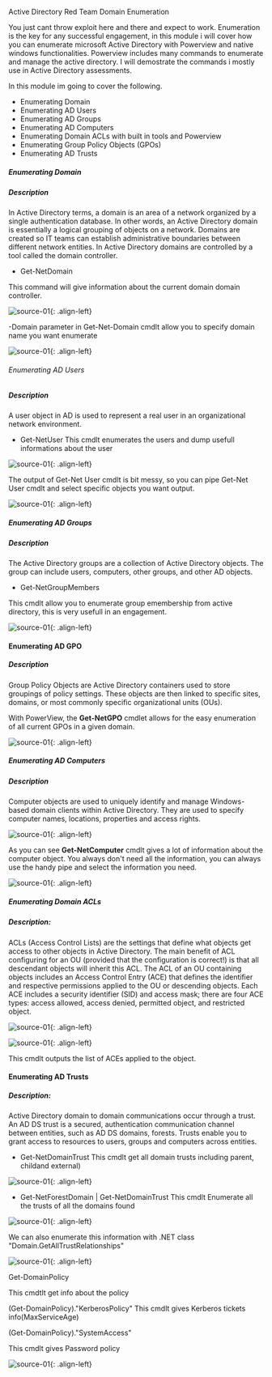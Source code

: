 Active Directory Red Team Domain Enumeration

You just cant throw exploit here and there and expect to work. Enumeration is the key for any successful engagement, in this module i will cover how you can enumerate microsoft Active Directory with Powerview and native windows functionalities. Powerview includes many commands to enumerate and manage the active directory. I will demostrate the commands i mostly use in Active Directory assessments. 

In this module im going to cover the following.

-    Enumerating Domain
-    Enumerating AD Users
-    Enumerating AD Groups
-    Enumerating AD Computers
-    Enumerating Domain ACLs with built in tools  and Powerview
-    Enumerating Group Policy Objects (GPOs)
-    Enumerating AD Trusts

##### Enumerating Domain

##### Description 
In Active Directory terms, a domain is an area of a network organized by a single authentication database. In other words, an Active Directory domain is essentially a logical grouping of objects on a network. Domains are created so IT teams can establish administrative boundaries between different network entities. In Active Directory domains are controlled by a tool called the domain controller.

- Get-NetDomain 

This command will give information about the current domain domain controller.

![source-01](/img/enu1.PNG){: .align-left}

-Domain parameter in Get-Net-Domain cmdlt allow you to specify domain name you want enumerate

![source-01](/img/enu2.PNG){: .align-left}

###### Enumerating AD Users

##### Description
A user object in AD is used to represent a real user in an organizational network environment.

 - Get-NetUser
This cmdlt enumerates the users and dump usefull informations about the user

![source-01](/img/enu3.PNG){: .align-left}

The output of Get-Net User cmdlt is bit messy, so you can pipe Get-Net User cmdlt and select specific objects you want output.

![source-01](/img/enu4.PNG){: .align-left}


##### Enumerating AD Groups

##### Description
The Active Directory groups are a collection of Active Directory objects. The group can include users, computers, other groups, and other AD objects.

- Get-NetGroupMembers

This cmdlt allow you to enumerate group emembership from active directory, this is very usefull in an engagement.

![source-01](/img/enu5.PNG){: .align-left}

#### Enumerating AD GPO

##### Description
Group Policy Objects are Active Directory containers used to store groupings of policy settings. These objects are then linked to specific sites, domains, or most commonly specific organizational units (OUs).

With PowerView, the **Get-NetGPO**  cmdlet allows for the easy enumeration of all current GPOs in a given domain.

![source-01](/img/enu6.PNG){: .align-left}

##### Enumerating AD Computers
##### Description
Computer objects are used to uniquely identify and manage Windows-based domain clients within Active Directory. They are used to specify computer names, locations, properties and access rights.

![source-01](/img/enu8.PNG){: .align-left}

As you can see **Get-NetComputer** cmdlt gives a lot of information about the computer object. You always don't need all the information, you can always use the handy pipe and select the information you need.

![source-01](/img/enu9.PNG){: .align-left}

##### Enumerating Domain ACLs 
##### Description:
ACLs (Access Control Lists) are the settings that define what objects get access to other objects in Active Directory. The main benefit of ACL configuring for an OU (provided that the configuration is correct!) is that all descendant objects will inherit this ACL. The ACL of an OU containing objects includes an Access Control Entry (ACE) that defines the identifier and respective permissions applied to the OU or descending objects. Each ACE includes a security identifier (SID) and access mask; there are four ACE types: access allowed, access denied, permitted object, and restricted object.

![source-01](/img/enu10.PNG){: .align-left}

![source-01](/img/enu15.PNG){: .align-left}

This cmdlt outputs the list of ACEs applied to the object. 

 #### Enumerating AD Trusts
 ##### Description:
Active Directory domain to domain communications occur through a trust. An AD DS trust is a secured, authentication communication channel between entities, such as AD DS domains, forests. Trusts enable you to grant access to resources to users, groups and computers across entities.

- Get-NetDomainTrust 
This cmdlt get all domain trusts including parent, childand external)

![source-01](/img/enu11.PNG){: .align-left}

- Get-NetForestDomain | Get-NetDomainTrust
This cmdlt Enumerate all the trusts of all the domains found 

![source-01](/img/enu12.PNG){: .align-left}

We can also enumerate this information with .NET class "Domain.GetAllTrustRelationships"

![source-01](/img/enu13.PNG){: .align-left}


Get-DomainPolicy 

This cmdtlt get info about the policy

(Get-DomainPolicy)."KerberosPolicy" 
This cmdlt gives Kerberos tickets info(MaxServiceAge)

(Get-DomainPolicy)."SystemAccess" 

This cmdlt gives Password policy


![source-01](/img/enu14.PNG){: .align-left}
